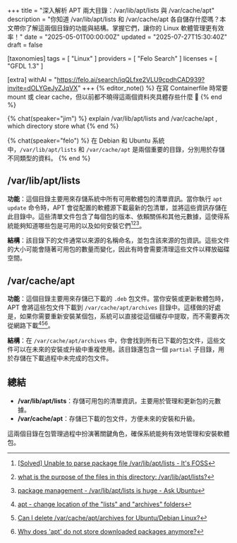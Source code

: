 +++
title = "深入解析 APT 兩大目錄：/var/lib/apt/lists 與 /var/cache/apt"
description = "你知道 /var/lib/apt/lists 和 /var/cache/apt 各自儲存什麼嗎？本文帶你了解這兩個目錄的功能與結構。掌握它們，讓你的 Linux 軟體管理更有效率！"
date = "2025-05-01T00:00:00Z"
updated = "2025-07-27T15:30:40Z"
draft = false

[taxonomies]
tags = [ "Linux" ]
providers = [ "Felo Search" ]
licenses = [ "GFDL 1.3" ]

[extra]
withAI = "<https://felo.ai/search/iqQLfxe2VLU9cpdhCAD939?invite=dOLYGeJyZJqVX>"
+++
{% editor_note() %}
在寫 Containerfile 時常要 mount 或 clear cache，但以前都不曉得這兩個資料夾具體存些什麼 🫠
{% end %}

{% chat(speaker="jim") %}
explain /var/lib/apt/lists and /var/cache/apt , which directory store what
{% end %}

{% chat(speaker="felo") %}
在 Debian 和 Ubuntu 系統中，`/var/lib/apt/lists` 和 `/var/cache/apt` 是兩個重要的目錄，分別用於存儲不同類型的資料。
{% end %}

## **/var/lib/apt/lists**

**功能**：這個目錄主要用來存儲系統中所有可用軟體包的清單資訊。當你執行 `apt update` 命令時，APT 會從配置的軟體源下載最新的包清單，並將這些資訊存儲在此目錄中。這些清單文件包含了每個包的版本、依賴關係和其他元數據，這使得系統能夠知道哪些包是可用的以及如何安裝它們[^1][^5][^8]。

**結構**：該目錄下的文件通常以來源的名稱命名，並包含該來源的包資訊。這些文件的大小可能會隨著可用包的數量而變化，因此有時會需要清理這些文件以釋放磁碟空間。

## **/var/cache/apt**

**功能**：這個目錄主要用來存儲已下載的 `.deb` 包文件。當你安裝或更新軟體包時，APT 會將這些包文件下載到 `/var/cache/apt/archives` 目錄中。這樣做的好處是，如果你需要重新安裝某個包，系統可以直接從這個緩存中提取，而不需要再次從網路下載[^2][^3][^11]。

**結構**：在 `/var/cache/apt/archives` 中，你會找到所有已下載的包文件，這些文件可以在未來的安裝或升級中重複使用。該目錄還包含一個 `partial` 子目錄，用於存儲在下載過程中未完成的包文件。

## **總結**

- **/var/lib/apt/lists**：存儲可用包的清單資訊，主要用於管理和更新包的元數據。
- **/var/cache/apt**：存儲已下載的包文件，方便未來的安裝和升級。

這兩個目錄在包管理過程中扮演著關鍵角色，確保系統能夠有效地管理和安裝軟體包。

[^1]: [[Solved] Unable to parse package file /var/lib/apt/lists - It's FOSS](https://itsfoss.com/unable-to-parse-package-file/)
[^2]: [apt - change location of the "lists" and "archives" folders](https://unix.stackexchange.com/questions/160196/change-location-of-the-lists-and-archives-folders)
[^3]: [Can I delete /var/cache/apt/archives for Ubuntu/Debian Linux?](https://www.cyberciti.biz/faq/can-i-delete-var-cache-apt-archives-for-ubuntu-debian-linux/)
[^5]: [what is the purpose of the files in this directory: /var/lib/apt/lists?](https://serverfault.com/questions/449726/what-is-the-purpose-of-the-files-in-this-directory-var-lib-apt-lists)
[^8]: [package management - /var/lib/apt/lists is huge - Ask Ubuntu](https://askubuntu.com/questions/179955/var-lib-apt-lists-is-huge)
[^11]: [Why does 'apt' do not store downloaded packages anymore?](https://superuser.com/questions/1405001/why-does-apt-do-not-store-downloaded-packages-anymore)

